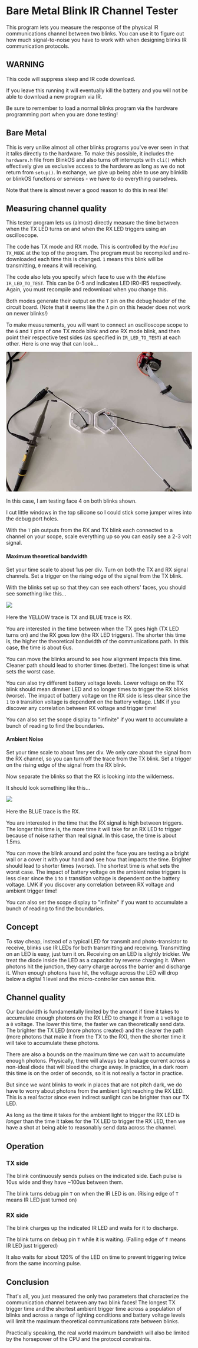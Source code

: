 # Bare Metal Blink IR Channel Tester

This program lets you measure the response of the physical IR communications channel between two blinks. You can use it to figure out how much signal-to-noise you have to work with when designing blinks IR communication protocols.

## WARNING

This code will suppress sleep and IR code download. 

If you leave this running it will eventually kill the battery and you will not be able to download a new program via IR.  

Be sure to remember to load a normal blinks program via the hardware programming port when you are done testing!

## Bare Metal

This is very unlike almost all other blinks programs you've ever seen in that it talks directly to the hardware. To make this possible, it includes the `hardware.h` file from BlinkOS and also turns off interrupts with `cli()` which effectively give us exclusive access to the hardware as long as we do not return from `setup()`. In exchange, we give up being able to use any blinklib or blinkOS functions or services - we have to do everything ourselves. 

Note that there is almost never a good reason to do this in real life!

## Measuring channel quality

This tester program lets us (almost) directly measure the time between when the TX LED turns on and when the RX LED triggers using an oscilloscope.

The code has TX mode and RX mode. This is controlled by the `#define TX_MODE` at the top of the program. The program must be recompiled and re-downloaded each time this is changed. `1` means this blink will be transmitting, `0` means it will receiving. 

The code also lets you specify which face to use with the `#define IR_LED_TO_TEST`. This can be 0-5 and indicates LED IR0-IR5 respectively. Again, you must recompile and redownload when you change this.

Both modes generate their output on the `T` pin on the debug header of the circuit board. (Note that it seems like the `A` pin on this header does not work on newer blinks!)

To make measurements, you will want to connect an oscilloscope scope to the `G` and `T` pins of one TX mode blink and one RX mode blink, and then point their respective test sides (as specified in `IR_LED_TO_TEST`) at each other. Here is one way that can look...

![](connections.jpg)

In this case, I am testing face 4 on both blinks shown.

I cut little windows in the top silicone so I could stick some jumper wires into the debug port holes.     

With the `T` pin outputs from the RX and TX blink each connected to a channel on your scope, scale everything up so you can easily see a 2-3 volt signal. 

#### Maximum theoretical bandwidth

Set your time scale to about 1us per div. Turn on both the TX and RX signal channels. Set a trigger on the rising edge of the signal from the TX blink.

With the blinks set up so that they can see each others' faces, you should see something like this...

![](TimeToTriggerByTX.png)

Here the YELLOW trace is TX and BLUE trace is RX.

You are interested in the time between when the TX goes high (TX LED turns on) and the RX goes low (the RX LED triggers). The shorter this time is, the higher the theoretical bandwidth of the communications path. In this case, the time is about 6us. 

You can move the blinks around to see how alignment impacts this time. Cleaner path should lead to shorter times (better). The longest time is what sets the worst case.

You can also try different battery voltage levels. Lower voltage on the TX blink should mean dimmer LED and so longer times to trigger the RX blinks (worse). The impact of battery voltage on the RX side is less clear since the `1` to `0` transition voltage is dependent on the battery voltage. LMK if you discover any correlation between RX voltage and trigger time!   

You can also set the scope display to "infinite" if you want to accumulate a bunch of reading to find the boundaries.

#### Ambient Noise

Set your time scale to about 1ms per div. We only care about the signal from the RX channel, so you can turn off the trace from the TX blink. Set a trigger on the rising edge of the signal from the RX blink.

Now separate the blinks so that the RX is looking into the wilderness. 

It should look something like this...

 ![](TimerToTriggerAmbient.png)

Here the BLUE trace is the RX.

You are interested in the time that the RX signal is high between triggers. The longer this time is, the more time it will take for an RX LED to trigger because of noise rather than real signal. In this case, the time is about 1.5ms.

You can move the blink around and point the face you are testing a a bright wall or a cover it with your hand and see how that impacts the time. Brighter should lead to shorter times (worse). The shortest time is what sets the worst case. The impact of battery voltage on the ambient noise triggers is less clear since the `1` to `0` transition voltage is dependent on the battery voltage. LMK if you discover any correlation between RX voltage and ambient trigger time!   
 
You can also set the scope display to "infinite" if you want to accumulate a bunch of reading to find the boundaries.


## Concept

To stay cheap, instead of a typical LED for transmit and photo-transistor to receive, blinks use IR LEDs for both transmitting and receiving. Transmitting on an LED is easy, just turn it on. Receiving on an LED is slightly trickier.  We treat the diode inside the LED as a capacitor by reverse charging it. When photons hit the junction, they carry charge across the barrier and discharge it. When enough photons have hit, the voltage across the LED will drop below a digital 1 level and the micro-controller can sense this.

## Channel quality

Our bandwidth is fundamentally limited by the amount if time it takes to accumulate enough photons on the RX LED to change it from a `1` voltage to a `0` voltage. The lower this time, the faster we can theoretically send data.  The brighter the TX LED (more photons created) and the clearer the path (more photons that make it from the TX to the RX), then the shorter time it will take to accumulate these photons. 

There are also a bounds on the maximum time we can wait to accumulate enough photons. Physically, there will always be a leakage current across a non-ideal diode that will bleed the charge away. In practice, in a dark room this time is on the order of seconds, so it is not really a factor in practice.

But since we want blinks to work in places that are not pitch dark, we do have to worry about photons from the ambient light reaching the RX LED. This is a real factor since even indirect sunlight can be brighter than our TX LED.

As long as the time it takes for the ambient light to trigger the RX LED is *longer* than the time it takes for the TX LED to trigger the RX LED, then we have a shot at being able to reasonably send data across the channel. 

## Operation

### TX side

The blink continuously sends pulses on the indicated side. Each pulse is 10us wide and they have ~100us between them. 

The blink turns debug pin `T` on when the IR LED is on. (Rising edge of `T` means IR LED just turned on)

### RX side

The blink charges up the indicated IR LED and waits for it to discharge.

The blink turns on debug pin `T` while it is waiting. (Falling edge of `T` means IR LED just triggered)

It also waits for about 120% of the LED on time to prevent triggering twice from the same incoming pulse. 
  
## Conclusion

That's all, you just measured the only two parameters that characterize the communication channel between any two blink faces! The longest TX trigger time and the shortest ambient trigger time across a population of blinks and across a range of lighting conditions and battery voltage levels will limit the maximum theoretical communications rate between blinks.

Practically speaking, the real world maximum bandwidth will also be limited by the horsepower of the CPU and the protocol constraints.      
